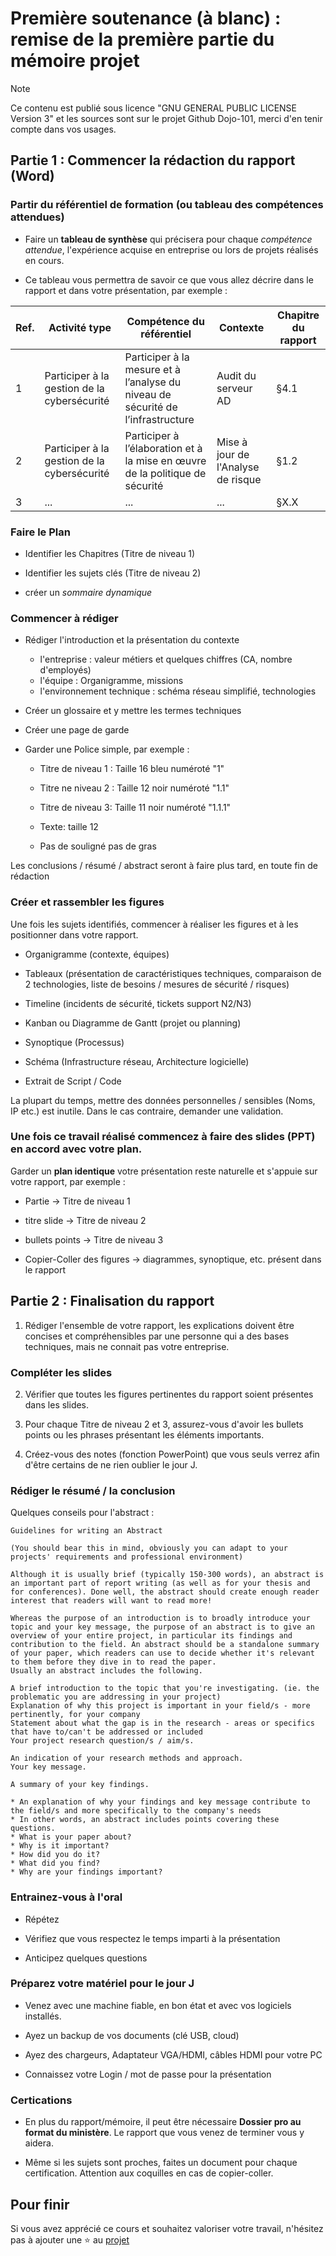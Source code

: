 # Première soutenance (à blanc) : remise de la première partie du mémoire projet 

> [!NOTE] 
> Ce contenu est publié sous licence "GNU GENERAL PUBLIC LICENSE Version 3" et les sources sont sur le projet Github Dojo-101, merci d'en tenir compte dans vos usages.

## Partie 1 : Commencer la rédaction du rapport (Word)

### Partir du référentiel de formation (ou tableau des compétences attendues)

* Faire un **tableau de synthèse** qui précisera pour chaque *compétence attendue*, l'expérience acquise en entreprise ou lors de projets réalisés en cours.

* Ce tableau vous permettra de savoir ce que vous allez décrire dans le rapport et dans votre présentation, par exemple :

| Ref. | Activité type | Compétence du référentiel | Contexte | Chapitre du rapport |
|---|---|---|---|---|
| 1 | Participer à la gestion de la cybersécurité | Participer à la mesure et à l’analyse du niveau de sécurité de l’infrastructure |  Audit du serveur AD | §4.1 |
| 2 | Participer à la gestion de la cybersécurité | Participer à l’élaboration et à la mise en œuvre de la politique de sécurité |  Mise à jour de l'Analyse de risque | §1.2 |
| 3 | ...| ... |  ... | §X.X |


### Faire le Plan 

* Identifier les Chapitres (Titre de niveau 1)

* Identifier les sujets clés (Titre de niveau 2)

* créer un *sommaire dynamique* 


### Commencer à rédiger

* Rédiger l'introduction et la présentation du contexte 

    * l'entreprise : valeur métiers et quelques chiffres (CA, nombre d'employés)
    * l'équipe : Organigramme, missions
    * l'environnement technique : schéma réseau simplifié, technologies

* Créer un glossaire et y mettre les termes techniques

* Créer une page de garde

* Garder une Police simple, par exemple : 

    * Titre de niveau 1 : Taille 16 bleu numéroté "1"

    * Titre ne niveau 2 : Taille 12 noir numéroté "1.1"

    * Titre de niveau 3: Taille 11 noir numéroté "1.1.1"

    * Texte: taille 12

    * Pas de souligné pas de gras

Les conclusions / résumé / abstract seront à faire plus tard, en toute fin de rédaction


### Créer et rassembler les figures

Une fois les sujets identifiés, commencer à réaliser les figures et à les positionner dans votre rapport.

* Organigramme (contexte, équipes)

* Tableaux (présentation de caractéristiques techniques, comparaison de 2 technologies, liste de besoins / mesures de sécurité / risques)

* Timeline (incidents de sécurité, tickets support N2/N3)

* Kanban ou Diagramme de Gantt (projet ou planning)

* Synoptique (Processus)

* Schéma (Infrastructure réseau, Architecture logicielle)

* Extrait de Script / Code

La plupart du temps, mettre des données personnelles / sensibles (Noms, IP etc.) est inutile. Dans le cas contraire, demander une validation.


### Une fois ce travail réalisé commencez à faire des slides (PPT) en accord avec votre plan.

Garder un **plan identique** votre présentation reste naturelle et s'appuie sur votre rapport, par exemple :

* Partie -> Titre de niveau 1 

* titre slide -> Titre de niveau 2

* bullets points -> Titre de niveau 3

* Copier-Coller des figures -> diagrammes, synoptique, etc. présent dans le rapport



## Partie 2 : Finalisation du rapport


1. Rédiger l'ensemble de votre rapport, les explications doivent être concises et compréhensibles par une personne qui a des bases techniques, mais ne connait pas votre entreprise.


### Compléter les slides

2. Vérifier que toutes les figures pertinentes du rapport soient présentes dans les slides.

3. Pour chaque Titre de niveau 2 et 3, assurez-vous d'avoir les bullets points ou les phrases présentant les éléments importants.

4. Créez-vous des notes (fonction PowerPoint) que vous seuls verrez afin d'être certains de ne rien oublier le jour J.


### Rédiger le résumé / la conclusion

Quelques conseils pour l'abstract : 

```
Guidelines for writing an Abstract

(You should bear this in mind, obviously you can adapt to your projects' requirements and professional environment)

Although it is usually brief (typically 150-300 words), an abstract is an important part of report writing (as well as for your thesis and for conferences). Done well, the abstract should create enough reader interest that readers will want to read more!

Whereas the purpose of an introduction is to broadly introduce your topic and your key message, the purpose of an abstract is to give an overview of your entire project, in particular its findings and contribution to the field. An abstract should be a standalone summary of your paper, which readers can use to decide whether it's relevant to them before they dive in to read the paper.
Usually an abstract includes the following.

A brief introduction to the topic that you're investigating. (ie. the problematic you are addressing in your project)
Explanation of why this project is important in your field/s - more pertinently, for your company
Statement about what the gap is in the research - areas or specifics that have to/can't be addressed or included
Your project research question/s / aim/s.

An indication of your research methods and approach.
Your key message.

A summary of your key findings.

* An explanation of why your findings and key message contribute to the field/s and more specifically to the company's needs
* In other words, an abstract includes points covering these questions.
* What is your paper about?
* Why is it important?
* How did you do it?
* What did you find?
* Why are your findings important?
```

### Entrainez-vous à l'oral

* Répétez

* Vérifiez que vous respectez le temps imparti à la présentation

* Anticipez quelques questions


### Préparez votre matériel pour le jour J

* Venez avec une machine fiable, en bon état et avec vos logiciels installés.

* Ayez un backup de vos documents (clé USB, cloud)

* Ayez des chargeurs, Adaptateur VGA/HDMI, câbles HDMI pour votre PC

* Connaissez votre  Login / mot de passe pour la présentation


### Certications

* En plus du rapport/mémoire, il peut être nécessaire **Dossier pro au format du ministère**. Le rapport que vous venez de terminer vous y aidera.

* Même si les sujets sont proches, faites un document pour chaque certification. Attention aux coquilles en cas de copier-coller. 


## Pour finir

Si vous avez apprécié ce cours et souhaitez valoriser votre travail, n'hésitez pas à ajouter une ⭐ au [projet](https://github.com/Aif4thah/Dojo-101)